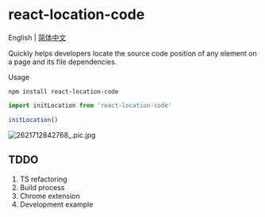 # react-location-code

English | [简体中文](./README_CN.md)

Quickly helps developers locate the source code position of any element on a page and its file dependencies.

Usage

```shell
npm install react-location-code
```

```javascript
import initLocation from 'react-location-code'

initLocation()
```

![2621712842768_.pic.jpg](https://p9-juejin.byteimg.com/tos-cn-i-k3u1fbpfcp/89a7ce4fd0204c59857224a4c470ed3a~tplv-k3u1fbpfcp-jj-mark:3024:0:0:0:q75.awebp#?w=1220&h=816&s=72476&e=png&b=f3f3f3)


## TDDO 

1. TS refactoring
2. Build process
3. Chrome extension
4. Development example
